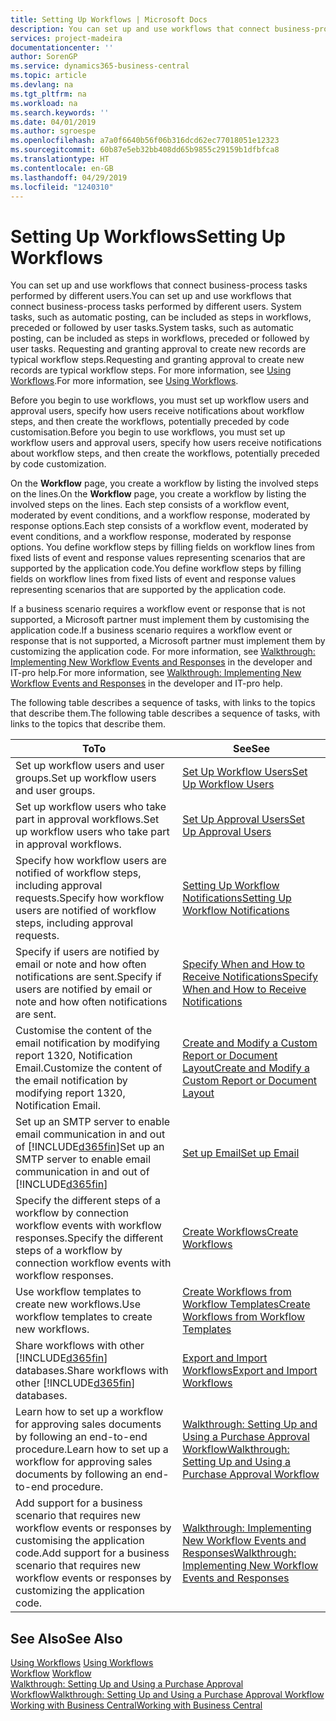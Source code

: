 ```yaml
---
title: Setting Up Workflows | Microsoft Docs
description: You can set up and use workflows that connect business-process tasks performed by different users. System tasks, such as automatic posting, can be included as steps in workflows, preceded or followed by user tasks. Requesting and granting approval to create new records are typical workflow steps.
services: project-madeira
documentationcenter: ''
author: SorenGP
ms.service: dynamics365-business-central
ms.topic: article
ms.devlang: na
ms.tgt_pltfrm: na
ms.workload: na
ms.search.keywords: ''
ms.date: 04/01/2019
ms.author: sgroespe
ms.openlocfilehash: a7a0f6640b56f06b316dcd62ec77018051e12323
ms.sourcegitcommit: 60b87e5eb32bb408dd65b9855c29159b1dfbfca8
ms.translationtype: HT
ms.contentlocale: en-GB
ms.lasthandoff: 04/29/2019
ms.locfileid: "1240310"
---
```

# <a name="setting-up-workflows"></a><span data-ttu-id="5f625-105">Setting Up Workflows</span><span class="sxs-lookup"><span data-stu-id="5f625-105">Setting Up Workflows</span></span>
<span data-ttu-id="5f625-106">You can set up and use workflows that connect business-process tasks performed by different users.</span><span class="sxs-lookup"><span data-stu-id="5f625-106">You can set up and use workflows that connect business-process tasks performed by different users.</span></span> <span data-ttu-id="5f625-107">System tasks, such as automatic posting, can be included as steps in workflows, preceded or followed by user tasks.</span><span class="sxs-lookup"><span data-stu-id="5f625-107">System tasks, such as automatic posting, can be included as steps in workflows, preceded or followed by user tasks.</span></span> <span data-ttu-id="5f625-108">Requesting and granting approval to create new records are typical workflow steps.</span><span class="sxs-lookup"><span data-stu-id="5f625-108">Requesting and granting approval to create new records are typical workflow steps.</span></span> <span data-ttu-id="5f625-109">For more information, see [Using Workflows](across-use-workflows.md).</span><span class="sxs-lookup"><span data-stu-id="5f625-109">For more information, see [Using Workflows](across-use-workflows.md).</span></span>  

 <span data-ttu-id="5f625-110">Before you begin to use workflows, you must set up workflow users and approval users, specify how users receive notifications about workflow steps, and then create the workflows, potentially preceded by code customisation.</span><span class="sxs-lookup"><span data-stu-id="5f625-110">Before you begin to use workflows, you must set up workflow users and approval users, specify how users receive notifications about workflow steps, and then create the workflows, potentially preceded by code customization.</span></span>  

 <span data-ttu-id="5f625-111">On the **Workflow** page, you create a workflow by listing the involved steps on the lines.</span><span class="sxs-lookup"><span data-stu-id="5f625-111">On the **Workflow** page, you create a workflow by listing the involved steps on the lines.</span></span> <span data-ttu-id="5f625-112">Each step consists of a workflow event, moderated by event conditions, and a workflow response, moderated by response options.</span><span class="sxs-lookup"><span data-stu-id="5f625-112">Each step consists of a workflow event, moderated by event conditions, and a workflow response, moderated by response options.</span></span> <span data-ttu-id="5f625-113">You define workflow steps by filling fields on workflow lines from fixed lists of event and response values representing scenarios that are supported by the application code.</span><span class="sxs-lookup"><span data-stu-id="5f625-113">You define workflow steps by filling fields on workflow lines from fixed lists of event and response values representing scenarios that are supported by the application code.</span></span>  

 <span data-ttu-id="5f625-114">If a business scenario requires a workflow event or response that is not supported, a Microsoft partner must implement them by customising the application code.</span><span class="sxs-lookup"><span data-stu-id="5f625-114">If a business scenario requires a workflow event or response that is not supported, a Microsoft partner must implement them by customizing the application code.</span></span> <span data-ttu-id="5f625-115">For more information, see [Walkthrough: Implementing New Workflow Events and Responses](/dynamics-nav/Walkthrough--Implementing-New-Workflow-Events-and-Responses) in the developer and IT-pro help.</span><span class="sxs-lookup"><span data-stu-id="5f625-115">For more information, see [Walkthrough: Implementing New Workflow Events and Responses](/dynamics-nav/Walkthrough--Implementing-New-Workflow-Events-and-Responses) in the developer and IT-pro help.</span></span>

 <span data-ttu-id="5f625-116">The following table describes a sequence of tasks, with links to the topics that describe them.</span><span class="sxs-lookup"><span data-stu-id="5f625-116">The following table describes a sequence of tasks, with links to the topics that describe them.</span></span>  

|<span data-ttu-id="5f625-117">**To**</span><span class="sxs-lookup"><span data-stu-id="5f625-117">**To**</span></span>|<span data-ttu-id="5f625-118">**See**</span><span class="sxs-lookup"><span data-stu-id="5f625-118">**See**</span></span>|  
|------------|-------------|  
|<span data-ttu-id="5f625-119">Set up workflow users and user groups.</span><span class="sxs-lookup"><span data-stu-id="5f625-119">Set up workflow users and user groups.</span></span>|[<span data-ttu-id="5f625-120">Set Up Workflow Users</span><span class="sxs-lookup"><span data-stu-id="5f625-120">Set Up Workflow Users</span></span>](across-how-to-set-up-workflow-users.md)|  
|<span data-ttu-id="5f625-121">Set up workflow users who take part in approval workflows.</span><span class="sxs-lookup"><span data-stu-id="5f625-121">Set up workflow users who take part in approval workflows.</span></span>|[<span data-ttu-id="5f625-122">Set Up Approval Users</span><span class="sxs-lookup"><span data-stu-id="5f625-122">Set Up Approval Users</span></span>](across-how-to-set-up-approval-users.md)|  
|<span data-ttu-id="5f625-123">Specify how workflow users are notified of workflow steps, including approval requests.</span><span class="sxs-lookup"><span data-stu-id="5f625-123">Specify how workflow users are notified of workflow steps, including approval requests.</span></span>|[<span data-ttu-id="5f625-124">Setting Up Workflow Notifications</span><span class="sxs-lookup"><span data-stu-id="5f625-124">Setting Up Workflow Notifications</span></span>](across-setting-up-workflow-notifications.md)|  
|<span data-ttu-id="5f625-125">Specify if users are notified by email or note and how often notifications are sent.</span><span class="sxs-lookup"><span data-stu-id="5f625-125">Specify if users are notified by email or note and how often notifications are sent.</span></span>|[<span data-ttu-id="5f625-126">Specify When and How to Receive Notifications</span><span class="sxs-lookup"><span data-stu-id="5f625-126">Specify When and How to Receive Notifications</span></span>](across-how-to-specify-when-and-how-to-receive-notifications.md)|  
|<span data-ttu-id="5f625-127">Customise the content of the email notification by modifying report 1320, Notification Email.</span><span class="sxs-lookup"><span data-stu-id="5f625-127">Customize the content of the email notification by modifying report 1320, Notification Email.</span></span>|[<span data-ttu-id="5f625-128">Create and Modify a Custom Report or Document Layout</span><span class="sxs-lookup"><span data-stu-id="5f625-128">Create and Modify a Custom Report or Document Layout</span></span>](ui-how-create-custom-report-layout.md)|  
|<span data-ttu-id="5f625-129">Set up an SMTP server to enable email communication in and out of [!INCLUDE[d365fin](includes/d365fin_md.md)]</span><span class="sxs-lookup"><span data-stu-id="5f625-129">Set up an SMTP server to enable email communication in and out of [!INCLUDE[d365fin](includes/d365fin_md.md)]</span></span>|[<span data-ttu-id="5f625-130">Set up Email</span><span class="sxs-lookup"><span data-stu-id="5f625-130">Set up Email</span></span>](admin-how-setup-email.md)|
|<span data-ttu-id="5f625-131">Specify the different steps of a workflow by connection workflow events with workflow responses.</span><span class="sxs-lookup"><span data-stu-id="5f625-131">Specify the different steps of a workflow by connection workflow events with workflow responses.</span></span>|[<span data-ttu-id="5f625-132">Create Workflows</span><span class="sxs-lookup"><span data-stu-id="5f625-132">Create Workflows</span></span>](across-how-to-create-workflows.md)|  
|<span data-ttu-id="5f625-133">Use workflow templates to create new workflows.</span><span class="sxs-lookup"><span data-stu-id="5f625-133">Use workflow templates to create new workflows.</span></span>|[<span data-ttu-id="5f625-134">Create Workflows from Workflow Templates</span><span class="sxs-lookup"><span data-stu-id="5f625-134">Create Workflows from Workflow Templates</span></span>](across-how-to-create-workflows-from-workflow-templates.md)|  
|<span data-ttu-id="5f625-135">Share workflows with other [!INCLUDE[d365fin](includes/d365fin_md.md)] databases.</span><span class="sxs-lookup"><span data-stu-id="5f625-135">Share workflows with other [!INCLUDE[d365fin](includes/d365fin_md.md)] databases.</span></span>|[<span data-ttu-id="5f625-136">Export and Import Workflows</span><span class="sxs-lookup"><span data-stu-id="5f625-136">Export and Import Workflows</span></span>](across-how-to-export-and-import-workflows.md)|  
|<span data-ttu-id="5f625-137">Learn how to set up a workflow for approving sales documents by following an end-to-end procedure.</span><span class="sxs-lookup"><span data-stu-id="5f625-137">Learn how to set up a workflow for approving sales documents by following an end-to-end procedure.</span></span>|[<span data-ttu-id="5f625-138">Walkthrough: Setting Up and Using a Purchase Approval Workflow</span><span class="sxs-lookup"><span data-stu-id="5f625-138">Walkthrough: Setting Up and Using a Purchase Approval Workflow</span></span>](walkthrough-setting-up-and-using-a-purchase-approval-workflow.md)|  
|<span data-ttu-id="5f625-139">Add support for a business scenario that requires new workflow events or responses by customising the application code.</span><span class="sxs-lookup"><span data-stu-id="5f625-139">Add support for a business scenario that requires new workflow events or responses by customizing the application code.</span></span>|[<span data-ttu-id="5f625-140">Walkthrough: Implementing New Workflow Events and Responses</span><span class="sxs-lookup"><span data-stu-id="5f625-140">Walkthrough: Implementing New Workflow Events and Responses</span></span>](/dynamics-nav/Walkthrough--Implementing-New-Workflow-Events-and-Responses)|  

## <a name="see-also"></a><span data-ttu-id="5f625-141">See Also</span><span class="sxs-lookup"><span data-stu-id="5f625-141">See Also</span></span>  
 <span data-ttu-id="5f625-142">[Using Workflows](across-use-workflows.md) </span><span class="sxs-lookup"><span data-stu-id="5f625-142">[Using Workflows](across-use-workflows.md) </span></span>  
 <span data-ttu-id="5f625-143">[Workflow](across-workflow.md) </span><span class="sxs-lookup"><span data-stu-id="5f625-143">[Workflow](across-workflow.md) </span></span>  
 [<span data-ttu-id="5f625-144">Walkthrough: Setting Up and Using a Purchase Approval Workflow</span><span class="sxs-lookup"><span data-stu-id="5f625-144">Walkthrough: Setting Up and Using a Purchase Approval Workflow</span></span>](walkthrough-setting-up-and-using-a-purchase-approval-workflow.md)  
 [<span data-ttu-id="5f625-145">Working with Business Central</span><span class="sxs-lookup"><span data-stu-id="5f625-145">Working with Business Central</span></span>](ui-work-product.md)
